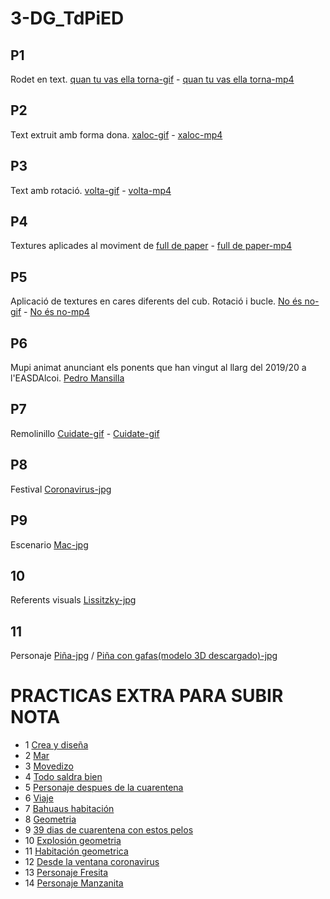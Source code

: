 # 3-DG_TdPiED
##  P1
Rodet en text. [quan tu vas ella torna-gif](p1_paqui_valero.gif) - [quan tu vas ella torna-mp4](p1_paqui_valero.mp4)

##  P2
Text extruit amb forma dona. [xaloc-gif](p2_paqui_valero.gif) - [xaloc-mp4](p2_paqui_valero.mp4)

##  P3
Text amb rotació. [volta-gif](p3_paqui_valero.gif) - [volta-mp4](p3_paqui_valero.mp4)

##  P4
Textures aplicades al moviment de [full de paper](p4_paqui_valero_jimenez.gif) -  [full de paper-mp4](p4_paqui_valero_jimenez.mp4)

##  P5
Aplicació de textures en cares diferents del cub. Rotació i bucle. [No és no-gif](p5_paqui_valero.gif) - [No és no-mp4](p5_paqui_valero.mp4)

##  P6
Mupi animat anunciant els ponents que han vingut al llarg del 2019/20 a l'EASDAlcoi. [Pedro Mansilla](p6_paqui_valero_jimenez.mp4) 

##  P7
Remolinillo [Cuidate-gif](p7_paqui_valero.gif) - [Cuidate-gif](p7_paqui_valero.mp4)

##  P8
Festival [Coronavirus-jpg](p8_valero_paqui.jpg)

##  P9
Escenario [Mac-jpg](p9_paqui_valero.jpg) 

##  10
Referents visuals [Lissitzky-jpg](p10_paqui_valero.jpg) 

##  11
Personaje  [Piña-jpg](p11_paqui_valero.jpg) / [Piña con gafas(modelo 3D descargado)-jpg](p11_conmodelo3d_paqui_valero.jpg)

# PRACTICAS EXTRA PARA SUBIR NOTA
* 1 [Crea y diseña](p1_extra_paqui_valero.gif)
* 2 [Mar](p2_extra_paqui_valeroo.gif)
* 3 [Movedizo](p3_extra_paqui_valero.gif)
* 4 [Todo saldra bien](p4_extra_paqui_valero.gif)
* 5 [Personaje despues de la cuarentena](p5_extra_paqui_valero.jpg)
* 6 [Viaje](p6_extra_paqui_valero.jpg)
* 7 [Bahuaus habitación](p7_extra_paqui_valero.jpg)
* 8 [Geometria](p8_extra_paqui_valero.jpg)
* 9 [39 dias de cuarentena con estos pelos](p9_extra_paqui_valero.mp4)
* 10 [Explosión geometria](p10_extra_paqui_valero.mp4)
* 11 [Habitación geometrica](p11_extra_paqui_valero.mp4)
* 12 [Desde la ventana coronavirus](p12_extra_paqui_valero.mp4)
* 13 [Personaje Fresita](p13_extra_paqui_valero.jpg)
* 14 [Personaje Manzanita](p14_extra_paqui_valero.jpg)




